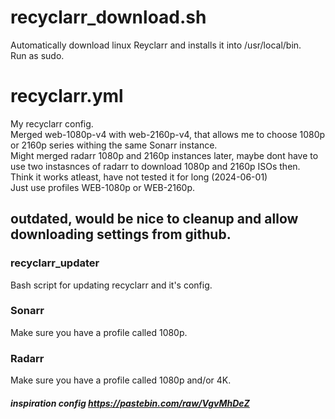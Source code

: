 # recyclarr_download.sh
Automatically download linux Reyclarr and installs it into /usr/local/bin.\
Run as sudo.

# recyclarr.yml
My recyclarr config.\
Merged web-1080p-v4 with web-2160p-v4, that allows me to choose 1080p or 2160p series withing the same Sonarr instance.\
Might merged radarr 1080p and 2160p instances later, maybe dont have to use two instasnces of radarr to download 1080p and 2160p ISOs then.\
Think it works atleast, have not tested it for long (2024-06-01)\
Just use profiles WEB-1080p or WEB-2160p.

## outdated, would be nice to cleanup and allow downloading settings from github.
### recyclarr_updater
Bash script for updating recyclarr and it's config.

### Sonarr
Make sure you have a profile called 1080p.

### Radarr
Make sure you have a profile called 1080p and/or 4K.







##### inspiration config https://pastebin.com/raw/VgvMhDeZ
